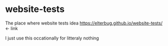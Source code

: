 # website-tests
The place where website tests idea
https://elterbug.github.io/website-tests/ <- link

I just use this occationally for litteraly nothing
